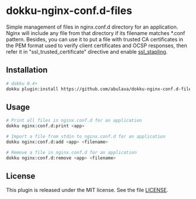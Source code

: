 # dokku-nginx-conf.d-files

Simple management of files in nginx.conf.d directory for an application. Nginx will include any file from that directory if its filename matches *.conf pattern. Besides, you can use it to put a file with trusted CA certificates in the PEM format used to verify client certificates and OCSP responses, then refer it in "ssl_trusted_certificate" directive and enable [ssl_stapling][ssl_stapling].

## Installation

```sh
# dokku 0.4+
dokku plugin:install https://github.com/abulava/dokku-nginx-conf.d-files.git
```

## Usage

```sh
# Print all files in nginx.conf.d for an application
dokku nginx:conf.d:print <app>

# Import a file from stdin to nginx.conf.d for an application
dokku nginx:conf.d:add <app> <filename>

# Remove a file in nginx.conf.d for an application
dokku nginx:conf.d:remove <app> <filename>
```

## License

This plugin is released under the MIT license. See the file [LICENSE](LICENSE).

[ssl_stapling]: http://nginx.org/en/docs/http/ngx_http_ssl_module.html#ssl_stapling
